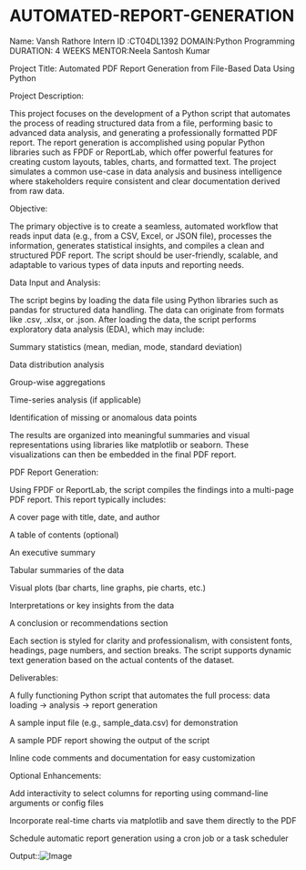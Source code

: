 # AUTOMATED-REPORT-GENERATION
Name: Vansh Rathore
Intern ID :CT04DL1392
DOMAIN:Python Programming
DURATION: 4 WEEKS 
MENTOR:Neela Santosh Kumar

Project Title: Automated PDF Report Generation from File-Based Data Using Python

Project Description:

This project focuses on the development of a Python script that automates the process of reading structured data from a file, performing basic to advanced data analysis, and generating a professionally formatted PDF report. The report generation is accomplished using popular Python libraries such as FPDF or ReportLab, which offer powerful features for creating custom layouts, tables, charts, and formatted text. The project simulates a common use-case in data analysis and business intelligence where stakeholders require consistent and clear documentation derived from raw data.

Objective:

The primary objective is to create a seamless, automated workflow that reads input data (e.g., from a CSV, Excel, or JSON file), processes the information, generates statistical insights, and compiles a clean and structured PDF report. The script should be user-friendly, scalable, and adaptable to various types of data inputs and reporting needs.

Data Input and Analysis:

The script begins by loading the data file using Python libraries such as pandas for structured data handling. The data can originate from formats like .csv, .xlsx, or .json. After loading the data, the script performs exploratory data analysis (EDA), which may include:

Summary statistics (mean, median, mode, standard deviation)

Data distribution analysis

Group-wise aggregations

Time-series analysis (if applicable)

Identification of missing or anomalous data points

The results are organized into meaningful summaries and visual representations using libraries like matplotlib or seaborn. These visualizations can then be embedded in the final PDF report.

PDF Report Generation:

Using FPDF or ReportLab, the script compiles the findings into a multi-page PDF report. This report typically includes:

A cover page with title, date, and author

A table of contents (optional)

An executive summary

Tabular summaries of the data

Visual plots (bar charts, line graphs, pie charts, etc.)

Interpretations or key insights from the data

A conclusion or recommendations section

Each section is styled for clarity and professionalism, with consistent fonts, headings, page numbers, and section breaks. The script supports dynamic text generation based on the actual contents of the dataset.

Deliverables:

A fully functioning Python script that automates the full process: data loading → analysis → report generation

A sample input file (e.g., sample_data.csv) for demonstration

A sample PDF report showing the output of the script

Inline code comments and documentation for easy customization

Optional Enhancements:

Add interactivity to select columns for reporting using command-line arguments or config files

Incorporate real-time charts via matplotlib and save them directly to the PDF

Schedule automatic report generation using a cron job or a task scheduler


Output::![Image](https://github.com/user-attachments/assets/2369fa5a-931b-4481-a617-c3cc6f59eb47)
